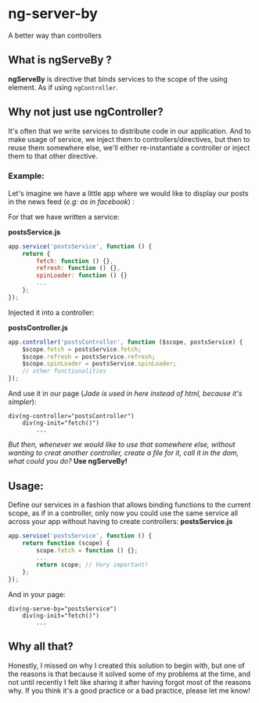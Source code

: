 # ng-server-by
A better way than controllers

## What is ngServeBy ?

**ngServeBy** is directive that binds services to the scope of the using element. As if using `ngController`.

## Why not just use ngController?

It's often that we write services to distribute code in our application. And to make usage of service, we inject them to controllers/directives, but then to reuse them somewhere else, we'll either re-instantiate a controller or inject them to that other directive.

### Example:
Let's imagine we have a little app where we would like to display our posts in the news feed (*e.g: as in facebook*) :

For that we have written a service:

**postsService.js**
```Javascript
app.service('postsService', function () {
	return {
		fetch: function () {},
		refresh: function () {},
		spinLoader: function () {}
		...
	}; 
});
```

Injected it into a controller:

**postsController.js**
```Javascript
app.controller('postsController', function ($scope, postsService) {
	$scope.fetch = postsService.fetch;	
	$scope.refresh = postsService.refresh;	
	$scope.spinLoader = postsService.spinLoader;
	// other functionalities
});
```

And use it in our page (*Jade is used in here instead of html, because it's simpler*):
```Jade
div(ng-controller="postsController")
	div(ng-init="fetch()")
		...
```

*But then, whenever we would like to use that somewhere else, without wanting to creat another controller, create a file for it, call it in the dom, what could you do?* **Use ngServeBy!**

## Usage:
Define our services in a fashion that allows binding functions to the current scope, as if in a controller, only now you could use the same service all across your app without having to create controllers:
**postsService.js**
```Javascript
app.service('postsService', function () {
	return function (scope) {
		scope.fetch = function () {};
		...
		return scope; // Very important!
	};
});
```

And in your page:
```Jade
div(ng-serve-by="postsService")
	div(ng-init="fetch()")
		...
```

## Why all that?
Honestly, I missed on why I created this solution to begin with, but one of the reasons is that because it solved some of my problems at the time, and not until recently I felt like sharing it after having forgot most of the reasons why. If you think it's a good practice or a bad practice, please let me know!
